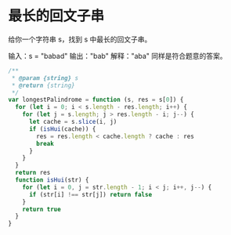 # 最长的回文子串

给你一个字符串 s，找到 s 中最长的回文子串。

输入：s = "babad"
输出："bab"
解释："aba" 同样是符合题意的答案。

```javascript
/**
 * @param {string} s
 * @return {string}
 */
var longestPalindrome = function (s, res = s[0]) {
  for (let i = 0; i < s.length - res.length; i++) {
    for (let j = s.length; j > res.length - i; j--) {
      let cache = s.slice(i, j)
      if (isHui(cache)) {
        res = res.length < cache.length ? cache : res
        break
      }
    }
  }
  return res
  function isHui(str) {
    for (let i = 0, j = str.length - 1; i < j; i++, j--) {
      if (str[i] !== str[j]) return false
    }
    return true
  }
}
```
